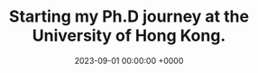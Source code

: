 ---
title: "Starting my Ph.D journey at the University of Hong Kong."
date: 2023-09-01 00:00:00 +0000
---